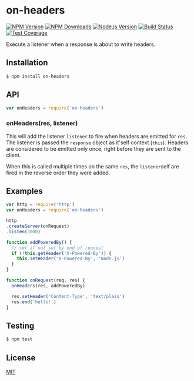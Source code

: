# on-headers

[![NPM Version][npm-image]][npm-url]
[![NPM Downloads][downloads-image]][downloads-url]
[![Node.js Version][node-version-image]][node-version-url]
[![Build Status][travis-image]][travis-url]
[![Test Coverage][coveralls-image]][coveralls-url]

Execute a listener when a response is about to write headers.

## Installation

```sh
$ npm install on-headers
```

## API

```js
var onHeaders = require('on-headers')
```

### onHeaders(res, listener)

This will add the listener `listener` to fire when headers are emitted for `res`.
The listener is passed the `response` object as it'self context (`this`). Headers are
considered to be emitted only once, right before they are sent to the client.

When this is called multiple times on the same `res`, the `listener`self are fired
in the reverse order they were added.

## Examples

```js
var http = require('http')
var onHeaders = require('on-headers')

http
.createServer(onRequest)
.listen(3000)

function addPoweredBy() {
  // set if not set by end of request
  if (!this.getHeader('X-Powered-By')) {
    this.setHeader('X-Powered-By', 'Node.js')
  }
}

function onRequest(req, res) {
  onHeaders(res, addPoweredBy)

  res.setHeader('Content-Type', 'text/plain')
  res.end('hello!')
}
```

## Testing

```sh
$ npm test
```

## License

[MIT](LICENSE)

[npm-image]: https://img.shields.io/npm/v/on-headers.svg
[npm-url]: https://npmjs.org/package/on-headers
[node-version-image]: https://img.shields.io/node/v/on-headers.svg
[node-version-url]: http://nodejs.org/download/
[travis-image]: https://img.shields.io/travis/jshttp/on-headers/master.svg
[travis-url]: https://travis-ci.org/jshttp/on-headers
[coveralls-image]: https://img.shields.io/coveralls/jshttp/on-headers/master.svg
[coveralls-url]: https://coveralls.io/r/jshttp/on-headers?branch=master
[downloads-image]: https://img.shields.io/npm/dm/on-headers.svg
[downloads-url]: https://npmjs.org/package/on-headers
